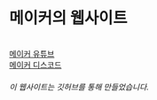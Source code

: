 <html>
  <body>
    <h1>메이커의 웹사이트</h1>
    <br>
    <a href='https://www.youtube.com/c/메이커' 
      target='_blank'>
      메이커 유튜브
    </a>
    <br>
    <a href='https://discord.gg/pKqVKrYt7Z' 
      target='_blank'>
      메이커 디스코드
    </a>
  </body>
</html>

<h6>이 웹사이트는 깃허브를 통해 만들었습니다.</h6>
